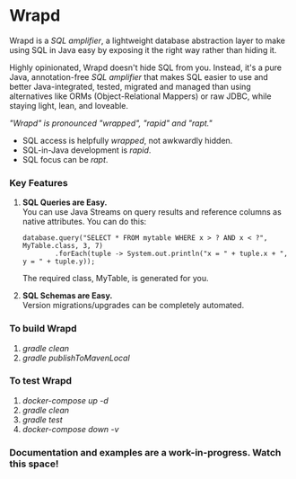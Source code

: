Wrapd
=====

Wrapd is a *SQL amplifier*, a lightweight database abstraction layer to make using SQL in Java easy
by exposing it the right way rather than hiding it.

Highly opinionated, Wrapd doesn't hide SQL from you. Instead, it's 
a pure Java, annotation-free *SQL amplifier* that makes SQL easier to use and better 
Java-integrated, tested, migrated and managed than using 
alternatives like ORMs (Object-Relational Mappers) or raw JDBC,
while staying light, lean, and loveable.

*"Wrapd" is pronounced "wrapped", "rapid" and "rapt."*

* SQL access is helpfully *wrapped*, not awkwardly hidden.
* SQL-in-Java development is *rapid*.
* SQL focus can be *rapt*.

### Key Features ###

1. **SQL Queries are Easy.**<br>
   You can use Java Streams on query results and reference columns as native attributes. You can do this:
    ```
    database.query("SELECT * FROM mytable WHERE x > ? AND x < ?", MyTable.class, 3, 7)
            .forEach(tuple -> System.out.println("x = " + tuple.x + ", y = " + tuple.y));
   ```
   The required class, MyTable, is generated for you.

2. **SQL Schemas are Easy.**<br>
   Version migrations/upgrades can be completely automated.

### To build Wrapd ###

1.   _gradle clean_
2.   _gradle publishToMavenLocal_

### To test Wrapd ###

1.  _docker-compose up -d_
2.  _gradle clean_
3.  _gradle test_
4.  _docker-compose down -v_
 
### Documentation and examples are a work-in-progress. Watch this space! ###
